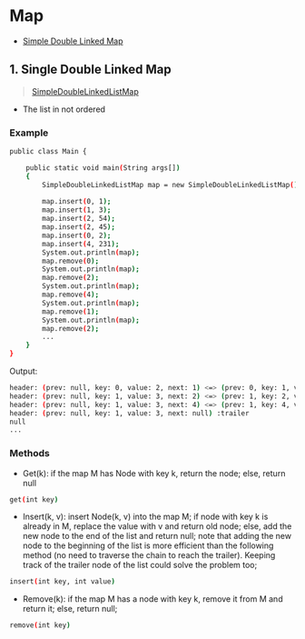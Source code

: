 # Map
- [Simple Double Linked Map](#simpledoublelinkedmap)
## 1. Single Double Linked Map
> [SimpleDoubleLinkedListMap](./SimpleDoubleLinkedListMap.java)

- The list in not ordered

### Example

```sh
public class Main {

	public static void main(String args[])
	{
		SimpleDoubleLinkedListMap map = new SimpleDoubleLinkedListMap();
		
		map.insert(0, 1);
		map.insert(1, 3);
		map.insert(2, 54);
		map.insert(2, 45);
		map.insert(0, 2);
		map.insert(4, 231);
		System.out.println(map);
		map.remove(0);
		System.out.println(map);
		map.remove(2);
		System.out.println(map);
		map.remove(4);
		System.out.println(map);
		map.remove(1);
		System.out.println(map);
		map.remove(2);
        ...
	}
}
```

Output:

```sh
header: (prev: null, key: 0, value: 2, next: 1) <=> (prev: 0, key: 1, value: 3, next: 2) <=> (prev: 1, key: 2, value: 45, next: 4) <=> (prev: 2, key: 4, value: 231, next: null) :trailer
header: (prev: null, key: 1, value: 3, next: 2) <=> (prev: 1, key: 2, value: 45, next: 4) <=> (prev: 2, key: 4, value: 231, next: null) :trailer
header: (prev: null, key: 1, value: 3, next: 4) <=> (prev: 1, key: 4, value: 231, next: null) :trailer
header: (prev: null, key: 1, value: 3, next: null) :trailer
null
...
```


### Methods

- Get(k): if the map M has Node with key k, return the node; else, return null
```sh
get(int key)
```
- Insert(k, v): insert Node(k, v) into the map M; if node with key k is already in M, replace the value with v and return old node; else, add the new node to the end of the list and return null; note that adding the new node to the beginning of the list is more efficient than the following method (no need to traverse the chain to reach the trailer). Keeping track of the trailer node of the list could solve the problem too; 
 ```sh
 insert(int key, int value)
```
- Remove(k): if the map M has a node with key k, remove it from M and return it; else, return null;
 ```sh
 remove(int key)
```

